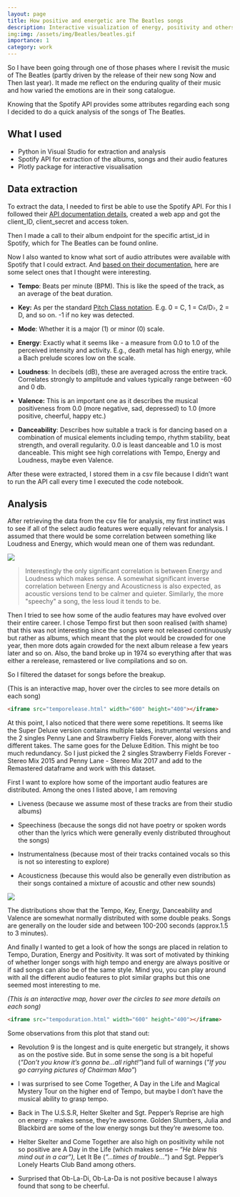 ```yaml
---
layout: page
title: How positive and energetic are The Beatles songs
description: Interactive visualization of energy, positivity and others in the songs of The Beatles
img:img: /assets/img/Beatles/beatles.gif
importance: 1
category: work  
---
```


So I have been going through one of those phases where I revisit the music of The Beatles (partly driven by the release of their new song Now and Then last year). It made me reflect on the enduring quality of their music and how varied the emotions are in their song catalogue.

Knowing that the Spotify API provides some attributes regarding each song I decided to do a quick analysis of the songs of The Beatles.

## What I used

-   Python in Visual Studio for extraction and analysis
-   Spotify API for extraction of the albums, songs and their audio features
-   Plotly package for interactive visualisation

## Data extraction

To extract the data, I needed to first be able to use the Spotify API. For this I followed their [API documentation details](https://developer.spotify.com/documentation/web-api), created a web app and got the client_ID, client_secret and access token.

Then I made a call to their album endpoint for the specific artist_id in Spotify, which for The Beatles can be found online.

Now I also wanted to know what sort of audio attributes were available with Spotify that I could extract. And [based on their documentation](https://developer.spotify.com/documentation/web-api/reference/get-audio-features), here are some select ones that I thought were interesting.

-   **Tempo**: Beats per minute (BPM). This is like the speed of the track, as an average of the beat duration.

-   **Key:** As per the standard [Pitch Class notation](https://en.wikipedia.org/wiki/Pitch_class). E.g. 0 = C, 1 = C♯/D♭, 2 = D, and so on. -1 if no key was detected.

-   **Mode**: Whether it is a major (1) or minor (0) scale.

-   **Energy**: Exactly what it seems like - a measure from 0.0 to 1.0 of the perceived intensity and activity. E.g., death metal has high energy, while a Bach prelude scores low on the scale.

-   **Loudness**: In decibels (dB), these are averaged across the entire track. Correlates strongly to amplitude and values typically range between -60 and 0 db.

-   **Valence:** This is an important one as it describes the musical positiveness from 0.0 (more negative, sad, depressed) to 1.0 (more positive, cheerful, happy etc.)

-   **Danceability**: Describes how suitable a track is for dancing based on a combination of musical elements including tempo, rhythm stability, beat strength, and overall regularity. 0.0 is least danceable and 1.0 is most danceable. This might see high correlations with Tempo, Energy and Loudness, maybe even Valence.

After these were extracted, I stored them in a csv file because I didn’t want to run the API call every time I executed the code notebook.

## Analysis

After retrieving the data from the csv file for analysis, my first instinct was to see if all of the select audio features were equally relevant for analysis. I assumed that there would be some correlation between something like Loudness and Energy, which would mean one of them was redundant.

![](images/corrmatrix.png)

> Interestingly the only significant correlation is between Energy and Loudness which makes sense. A somewhat significant inverse correlation between Energy and Acousticness is also expected, as acoustic versions tend to be calmer and quieter. Similarly, the more "speechy" a song, the less loud it tends to be.

Then I tried to see how some of the audio features may have evolved over their entire career. I chose Tempo first but then soon realised (with shame) that this was not interesting since the songs were not released continuously but rather as albums, which meant that the plot would be crowded for one year, then more dots again crowded for the next album release a few years later and so on. Also, the band broke up in 1974 so everything after that was either a rerelease, remastered or live compilations and so on.

So I filtered the dataset for songs before the breakup.

(This is an interactive map, hover over the circles to see more details on each song)

``` HTML
<iframe src="temporelease.html" width="600" height="400"></iframe>
```

At this point, I also noticed that there were some repetitions. It seems like the Super Deluxe version contains multiple takes, instrumental versions and the 2 singles Penny Lane and Strawberry Fields Forever, along with their different takes. The same goes for the Deluxe Edition. This might be too much redundancy. So I just picked the 2 singles Strawberry Fields Forever - Stereo Mix 2015 and Penny Lane - Stereo Mix 2017 and add to the Remastered dataframe and work with this dataset.

First I want to explore how some of the important audio features are distributed. Among the ones I listed above, I am removing

-   Liveness (because we assume most of these tracks are from their studio albums)

-   Speechiness (because the songs did not have poetry or spoken words other than the lyrics which were generally evenly distributed throughout the songs)

-   Instrumentalness (because most of their tracks contained vocals so this is not so interesting to explore)

-   Acousticness (because this would also be generally even distribution as their songs contained a mixture of acoustic and other new sounds)

![](images/distribution.png)

The distributions show that the Tempo, Key, Energy, Danceability and Valence are somewhat normally distributed with some double peaks. Songs are generally on the louder side and between 100-200 seconds (approx.1.5 to 3 minutes).

And finally I wanted to get a look of how the songs are placed in relation to Tempo, Duration, Energy and Positivity. It was sort of motivated by thinking of whether longer songs with high tempo and energy are always positive or if sad songs can also be of the same style. Mind you, you can play around with all the different audio features to plot similar graphs but this one seemed most interesting to me.

*(This is an interactive map, hover over the circles to see more details on each song)*

``` HTML
<iframe src="tempoduration.html" width="600" height="400"></iframe>
```

Some observations from this plot that stand out:

-   Revolution 9 is the longest and is quite energetic but strangely, it shows as on the postive side. But in some sense the song is a bit hopeful (*”Don’t you know it’s gonna be…all right!”*)and full of warnings (*”If you go carrying pictures of Chairman Mao”*)

-   I was surprised to see Come Together, A Day in the Life and Magical Mystery Tour on the higher end of Tempo, but maybe I don’t have the musical ability to grasp tempo.

-   Back in The U.S.S.R, Helter Skelter and Sgt. Pepper’s Reprise are high on energy - makes sense, they’re awesome. Golden Slumbers, Julia and Blackbird are some of the low energy songs but they’re awesome too.

-   Helter Skelter and Come Together are also high on positivity while not so positive are A Day in the Life (which makes sense – *“He blew his mind out in a car”),* Let It Be (*”…times of trouble…*”) and Sgt. Pepper’s Lonely Hearts Club Band among others.

-   Surprised that Ob-La-Di, Ob-La-Da is not positive because I always found that song to be cheerful.